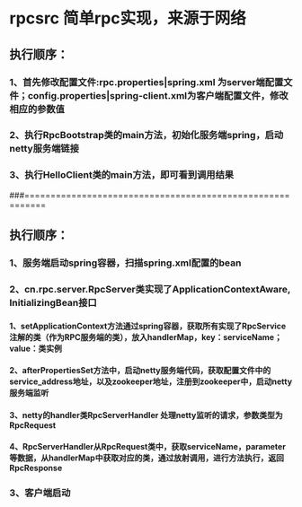# rpcsrc  简单rpc实现，来源于网络

## 执行顺序：

### 1、首先修改配置文件:rpc.properties|spring.xml 为server端配置文件；config.properties|spring-client.xml为客户端配置文件，修改相应的参数值
### 2、执行RpcBootstrap类的main方法，初始化服务端spring，启动netty服务端链接
### 3、执行HelloClient类的main方法，即可看到调用结果

###==========================================================

## 执行顺序：
### 1、服务端启动spring容器，扫描spring.xml配置的bean
### 2、cn.rpc.server.RpcServer类实现了ApplicationContextAware, InitializingBean接口
#### 1、setApplicationContext方法通过spring容器，获取所有实现了RpcService注解的类（作为RPC服务端的类），放入handlerMap，key：serviceName；value：类实例
#### 2、afterPropertiesSet方法中，启动netty服务端代码，获取配置文件中的service_address地址，以及zookeeper地址，注册到zookeeper中，启动netty服务端监听
#### 3、netty的handler类RpcServerHandler 处理netty监听的请求，参数类型为RpcRequest
#### 4、RpcServerHandler从RpcRequest类中，获取serviceName，parameter等数据，从handlerMap中获取对应的类，通过放射调用，进行方法执行，返回RpcResponse

### 3、客户端启动

